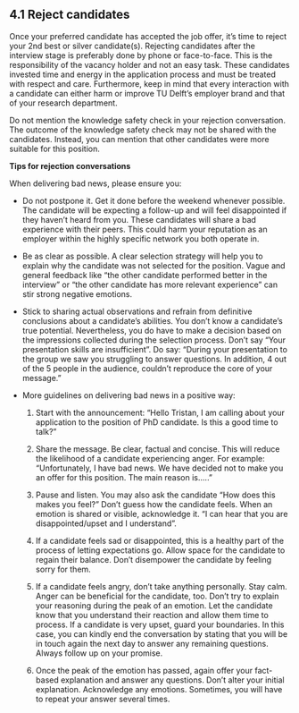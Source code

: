 ## 4.1 Reject candidates 

Once your preferred candidate has accepted the job offer, it’s time to reject your 2nd best or silver candidate(s). Rejecting candidates after the interview stage is preferably done by phone or face-to-face. This is the responsibility of the vacancy holder and not an easy task. These candidates invested time and energy in the application process and must be treated with respect and care. Furthermore, keep in mind that every interaction with a candidate can either harm or improve TU Delft’s employer brand and that of your research department.  

Do not mention the knowledge safety check in your rejection conversation. The outcome of the knowledge safety check may not be shared with the candidates. Instead, you can mention that other candidates were more suitable for this position. 

**Tips for rejection conversations**

When delivering bad news, please ensure you:  

* Do not postpone it. Get it done before the weekend whenever possible. The candidate will be expecting a follow-up and will feel disappointed if they haven’t heard from you. These candidates will share a bad experience with their peers. This could harm your reputation as an employer within the highly specific network you both operate in.  

* Be as clear as possible. A clear selection strategy will help you to explain why the candidate was not selected for the position. Vague and general feedback like “the other candidate performed better in the interview” or “the other candidate has more relevant experience” can stir strong negative emotions. 

* Stick to sharing actual observations and refrain from definitive conclusions about a candidate’s abilities. You don’t know a candidate’s true potential. Nevertheless, you do have to make a decision based on the impressions collected during the selection process. Don’t say “Your presentation skills are insufficient”. Do say: “During your presentation to the group we saw you struggling to answer questions. In addition, 4 out of the 5 people in the audience, couldn’t reproduce the core of your message.” 

* More guidelines on delivering bad news in a positive way:  

    1. Start with the announcement: “Hello Tristan, I am calling about your application to the position of PhD candidate. Is this a good time to talk?”  

    2. Share the message. Be clear, factual and concise. This will reduce the likelihood of a candidate experiencing anger. For example: “Unfortunately, I have bad news. We have decided not to make you an offer for this position. The main reason is…..”  

    3. Pause and listen. You may also ask the candidate “How does this makes you feel?” Don’t guess how the candidate feels. When an emotion is shared or visible, acknowledge it. “I can hear that you are disappointed/upset and I understand”.    

    4. If a candidate feels sad or disappointed, this is a healthy part of the process of letting expectations go. Allow space for the candidate to regain their balance. Don’t disempower the candidate by feeling sorry for them.   

    5. If a candidate feels angry, don’t take anything personally. Stay calm. Anger can be beneficial for the candidate, too. Don’t try to explain your reasoning during the peak of an emotion. Let the candidate know that you understand their reaction and allow them time to process. If a candidate is very upset, guard your boundaries. In this case, you can kindly end the conversation by stating that you will be in touch again the next day to answer any remaining questions. Always follow up on your promise.  

    6. Once the peak of the emotion has passed, again offer your fact-based explanation and answer any questions. Don’t alter your initial explanation. Acknowledge any emotions. Sometimes, you will have to repeat your answer several times. 